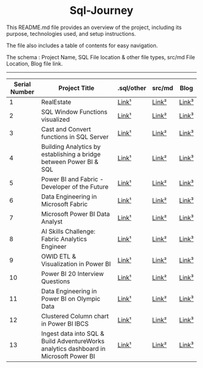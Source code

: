 <h1 style="text-align: center;">Sql-Journey</h1>

This README.md file provides an overview of the project, including its purpose, technologies used, and setup instructions. 

The file also includes a table of contents for easy navigation.

The schema : Project Name, SQL File location & other file types, src/md File Location, Blog file link.
<!-- 

| no | title | [Link¹](<>) | [Link²](<>) | [Link³](<>) |

 -->

---

| Serial Number | Project Title |.sql/other | src/md | Blog |
| --- | --- | --- | --- | --- |
| 1 | RealEstate | [Link¹](<sql/RealEstate_Db_Desi_SQLQuery.sql>) | [Link²](<src/1ERDdbrealestate.png>) | [Link³](<https://dheerajy1.hashnode.dev/database-design-project-for-real-estate>) |
| 2 | SQL Window Functions visualized | [Link¹](<sql/windowfun.sql>) | [Link²](<dheerajy1/sql-journey/src/2sqlWindowfunctions.png>) | [Link³](<https://dheerajy1.hashnode.dev/sql-window-functions-visualized>) |
| 3 | Cast and Convert functions in SQL Server | [Link¹](<sql/castandconvert.sql>) | [Link²](<src/3castnconvert.md>) | [Link³]() |
| 4 | Building Analytics by establishing a bridge between Power BI & SQL | [Link¹](<sql/chocolatesdbsqlfile.sql>) | [Link²](<src/4bridgePowerBI&SQL.md>) | [Link³](<https://dheerajy1.hashnode.dev/building-analytics-by-establishing-a-bridge-between-power-bi-sql>) |
| 5 | Power BI and Fabric - Developer of the Future | [Link¹]() | [Link²](<src/5PowerBI&FabricDeveloper.md>) | [Link³](<https://dheerajy1.hashnode.dev/power-bi-and-fabric-developer-of-the-future>) |
| 6 | Data Engineering in Microsoft Fabric | [Link¹]() | [Link²](<src/6DataEngineeringinMSfabric.md>) | [Link³](<https://dheerajy1.hashnode.dev/data-engineering-in-microsoft-fabric>) |
| 7 | Microsoft Power BI Data Analyst | [Link¹]() | [Link²](<src/7MicrosoftPowerBIDatAnalyst.md>) | [Link³]() |
| 8 | AI Skills Challenge: Fabric Analytics Engineer | [Link¹]() | [Link²](<src/8AISkillsChallengeFabricAnalyticsEngineer.md>) | [Link³](<https://dheerajy1.hashnode.dev/ai-skills-challenge-fabric-analytics-engineer>) |
| 9 | OWID ETL  & Visualization in Power BI | [Link¹](<sql/Ourworldindataenergyconsmpbyworld.pbix>) | [Link²](<src/9OWIDETL&VisualizationinPowerBI.md>) | [Link³](<https://dheerajy1.hashnode.dev/owid-etl-visualization-in-power-bi>) |
| 10 | Power BI 20 Interview Questions | [Link¹]() | [Link²](<src/10PowerBI20InterviewQuestions.md>) | [Link³](<https://dheerajy1.hashnode.dev/power-bi-20-interview-questions>) |
| 11 | Data Engineering in Power BI on Olympic Data | [Link¹]() | [Link²](<src/11DataEngineeringinPowerBIonOlympicData.md>) | [Link³](<https://dheerajy1.hashnode.dev/data-engineering-in-power-bi-on-olympic-data>) |
| 12 | Clustered Column chart in Power BI IBCS | [Link¹]() | [Link²](<src/12ClusteredColumnchartIBCS.md>) | [Link³](<https://dheerajy1.hashnode.dev/clustered-column-chart-in-power-bi-ibcs>) |
| 13 | Ingest data into SQL & Build AdventureWorks analytics dashboard in Microsoft Power BI | [Link¹](<sql/AdventureWorks Dashboard MA PBI.sql>) | [Link²](<src/13Ingest data into SQL & Build AdventureWorks analytics.md>) | [Link³]() |

